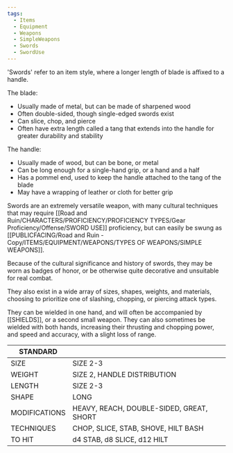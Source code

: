 ```yaml
---
tags:
  - Items
  - Equipment
  - Weapons
  - SimpleWeapons
  - Swords
  - SwordUse
---
```

'Swords' refer to an item style, where a longer length of blade is affixed to a handle.

The blade:
- Usually made of metal, but can be made of sharpened wood
- Often double-sided, though single-edged swords exist
- Can slice, chop, and pierce
- Often have extra length called a tang that extends into the handle for greater durability and stability

The handle:
- Usually made of wood, but can be bone, or metal
- Can be long enough for a single-hand grip, or a hand and a half
- Has a pommel end, used to keep the handle attached to the tang of the blade
- May have a wrapping of leather or cloth for better grip

Swords are an extremely versatile weapon, with many cultural techniques that may require [[Road and Ruin/CHARACTERS/PROFICIENCY/PROFICIENCY TYPES/Gear Proficiency/Offense/SWORD USE]] proficiency, but can easily be swung as [[PUBLICFACING/Road and Ruin - Copy/ITEMS/EQUIPMENT/WEAPONS/TYPES OF WEAPONS/SIMPLE WEAPONS]].

Because of the cultural significance and history of swords, they may be worn as badges of honor, or be otherwise quite decorative and unsuitable for real combat.

They also exist in a wide array of sizes, shapes, weights, and materials, choosing to prioritize one of slashing, chopping, or piercing attack types.

They can be wielded in one hand, and will often be accompanied by [[SHIELDS]], or a second small weapon. They can also sometimes be wielded with both hands, increasing their thrusting and chopping power, and speed and accuracy, with a slight loss of range.

| STANDARD      |                                          |
| ------------- | ---------------------------------------- |
| SIZE          | SIZE 2-3                                 |
| WEIGHT        | SIZE 2, HANDLE DISTRIBUTION              |
| LENGTH        | SIZE 2-3                                 |
| SHAPE         | LONG                                     |
| MODIFICATIONS | HEAVY, REACH, DOUBLE-SIDED, GREAT, SHORT |
| TECHNIQUES    | CHOP, SLICE, STAB, SHOVE, HILT BASH      |
| TO HIT        | d4 STAB, d8 SLICE, d12 HILT              |
